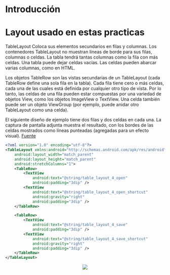 # Introducción


# Layout usado en estas practicas

TableLayout Coloca sus elementos secundarios en filas y columnas. Los contenedores TableLayout no muestran líneas de borde para sus filas, columnas o celdas. La tabla tendrá tantas columnas como la fila con más celdas. Una tabla puede dejar celdas vacías. Las celdas pueden abarcar varias columnas, como en HTML. 

Los objetos TableRow son las vistas secundarias de un TableLayout (cada TableRow define una sola fila en la tabla). Cada fila tiene cero o más celdas, cada una de las cuales está definida por cualquier otro tipo de vista. 
Por lo tanto, las celdas de una fila pueden estar compuestas por una variedad de objetos View, como los objetos ImageView o TextView. 
Una celda también puede ser un objeto ViewGroup (por ejemplo, puede anidar otro TableLayout como una celda).

El siguiente diseño de ejemplo tiene dos filas y dos celdas en cada una. La captura de pantalla adjunta muestra el resultado, con los bordes de las celdas mostrados como líneas punteadas (agregadas para un efecto visual).
[Fuente](https://developer.android.com/guide/topics/ui/layout/grid)
```XML
<?xml version="1.0" encoding="utf-8"?>
<TableLayout xmlns:android="http://schemas.android.com/apk/res/android"
    android:layout_width="match_parent"
    android:layout_height="match_parent"
    android:stretchColumns="1">
    <TableRow>
        <TextView
            android:text="@string/table_layout_4_open"
            android:padding="3dip" />
        <TextView
            android:text="@string/table_layout_4_open_shortcut"
            android:gravity="right"
            android:padding="3dip" />
    </TableRow>

    <TableRow>
        <TextView
            android:text="@string/table_layout_4_save"
            android:padding="3dip" />
        <TextView
            android:text="@string/table_layout_4_save_shortcut"
            android:gravity="right"
            android:padding="3dip" />
    </TableRow>
</TableLayout>
```
<p align="center">
<img src="https://developer.android.com/static/images/table_layout.png" />
</p>
